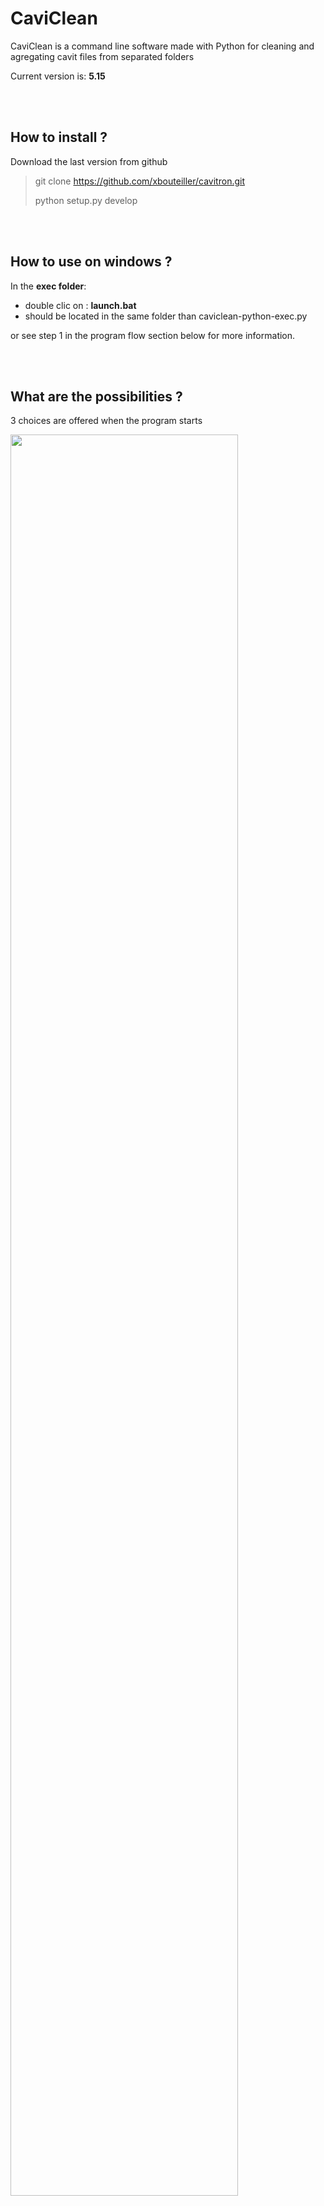 # CaviClean

CaviClean is a command line software made with Python for cleaning and agregating cavit files from separated folders

Current version is: **5.15**

<br></br>

## How to install ?

Download the last version from github

>
> git clone https://github.com/xbouteiller/cavitron.git
>
> python setup.py develop
>


<br/><br/>

## How to use on windows ?

In the **exec folder**:

- double clic on : **launch.bat**
- should be located in the same folder than caviclean-python-exec.py

or see step 1 in the program flow section below for more information.

<br/><br/>


## What are the possibilities ?

3 choices are offered when the program starts

<img src="img/2021-03-04_12-16_1.png" width="85%" height="85%">

### 1. Parse a folder and subfolders
- automatically detect raw files from cavitron within each subfolder
- check the coherence of files within each subfolder
- finally concatenate all files

### 2. Check and correct an individual file already made by the program
- useful if we want to inactive individuals, change some columns values (e.g. treatement) 

### 3. Concatenate 2 files
- typically if we want to add a new population to the already made database
	

<br/><br/>
	
## What do the program ?

1. Detection of error within several columns (e.g. typos)
	- if potential errors are detected, several options are proposed to the user to correct them	

2. Concatenation of files

3. Assert if each cavit number corresponds to an individual
	- based on the comination of several columns (campaign name, species, treatment, repetition, tree number - sample ref 2 -)
	- if a problem is detected several options are available (do nothing, automatically compute repetition number, change a column value, inactive individual)
	

<br/><br/>


## Program flow

Detailled flow for the method 1, other methods are very similar but are useful to check an alrealdy created file or to merge two cavitron files.

### 1. Parse a folder and subfolders

The program works on raw files edited by the cavisoft program. The name of the columns should not have been modified. For better integration, it is excepted that for each population (i.e. a set of files within the same folder), the cavitron number (sample ref 1) be unique. The sample ref 2 must correspond to the number of the tree. In case of several measures was conducted on the same individual, the program will propose to add a repetition in a neww column called REP.

#### Step 1

1. Change the path to the python script **caviclean-python-exec.py** in the file **launch.bat** file if you are on windows, or in the **launch-linux.desktop** file if you are on linux, then double click on it, the program should be executed in a console. (In linux, it can be necessary to allow execution of desktop files before).
<img src="img/2021-03-02_13-48_1.png" width="100%" height="100%">

#### Step 2

2. The program ask to chose a folder that will be parsed including its subfolders
<img src="img/2021-03-04_12-16.png" width="75%" height="75%">

#### Step 3

3. A method for detecting cavitron's files must be chosen. There is two possibilities : either the program detect files' name containing both a number and .csv extension nor the program detect files containing the string "cavisoft" in the first row. Number of detected files within folder and subfolders will be printed in the console.
<img src="img/2021-03-02_12-45.png" width="75%" height="75%">

#### Step 4

4. The program looks for errors or inconsistency within several columns. If a potential problem is detected, the program propose some action in order to fix it.
<img src="img/2021-03-02_12-45_1.png" width="75%" height="75%">

For example here, the program has detected 3 differents values for the treatment column : adult, young and empty values (nan). It seems that someone forgot to fill the column for at least one individual, so it is possible to fix the problem by modifying empty value with a new value (choice 2) or to erase the empy rows (choice 4). Independant choice of action can be made for each individual containing nan. Other typos (e.g. on adult or young) could have also been fixed in this step by selecting more values to modify.
<img src="img/2021-03-04_12-22.png" width="75%" height="75%">

#### Step 5

5. The program ask if we want to modify inactive manually some invdividuals. By convention, inactivated individuals are reported with a 'yes' in the Note column. To inactive individuals, you must provide the identifiant (i.e. cavitron number, sample ref 1).
<img src="img/2021-03-02_13-39.png" width="75%" height="75%">

#### Step 6

6. It is possbile to access and modify manually individual values within a broad choice of columns if needed. To modify individual values, you must provide the identifiant (i.e. cavitron number, sample ref 1).
<img src="img/2021-03-02_13-39_1.png" width="75%" height="75%">

#### Step 7

7. The program creates a REP column (for repetition) if it isn't exist with a value of 1 by default then its check the unicity of the individuales. Each individual must correspond to an unique combinaison of campaign name, sampling location, species, treatment, tree number and repetion must correspond to an unique individual. if duplicated individuals are detected the program propsoe several option to fix it. For example it is possible to compute repetition numbers with different values for each duplicated individual.
<img src="img/2021-03-04_12-41.png" width="75%" height="75%">

Please note that this step can be long for large dataframe as every pairwise combinaisons are assessed.

#### Step 8

8. Lastly, the program provide a summary of the data frame and then propose to save the data frame.
<img src="img/2021-03-02_13-40.png" width="75%" height="75%">


<br/><br/>


## Important 
	
sample ref 1 - cavitron number - can never be changed by the program